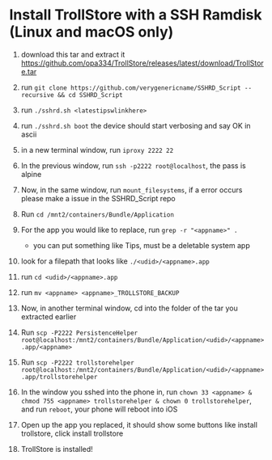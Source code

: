 # Install TrollStore with a SSH Ramdisk (Linux and macOS only)

1. download this tar and extract it https://github.com/opa334/TrollStore/releases/latest/download/TrollStore.tar

2. run `git clone https://github.com/verygenericname/SSHRD_Script --recursive && cd SSHRD_Script`

3. run `./sshrd.sh <latestipswlinkhere>`

4. run `./sshrd.sh boot` the device should start verbosing and say OK in ascii

5. in a new terminal window, run `iproxy 2222 22`

6. In the previous window, run `ssh -p2222 root@localhost`, the pass is alpine

7. Now, in the same window, run `mount_filesystems`, if a error occurs please make a issue in the SSHRD_Script repo

8. Run `cd /mnt2/containers/Bundle/Application`

9. For the app you would like to replace, run `grep -r "<appname>" .`
    - you can put something like Tips, must be a deletable system app

10. look for a filepath that looks like `./<udid>/<appname>.app`

11. run `cd <udid>/<appname>.app`

12. run `mv <appname> <appname>_TROLLSTORE_BACKUP`

13. Now, in another terminal window, cd into the folder of the tar you extracted earlier

14. Run `scp -P2222 PersistenceHelper root@localhost:/mnt2/containers/Bundle/Application/<udid>/<appname>.app/<appname>`

15. Run `scp -P2222 trollstorehelper root@localhost:/mnt2/containers/Bundle/Application/<udid>/<appname>.app/trollstorehelper`

16. In the window you sshed into the phone in, run `chown 33 <appname> & chmod 755 <appname> trollstorehelper & chown 0 trollstorehelper`, and run `reboot`, your phone will reboot into iOS

17. Open up the app you replaced, it should show some buttons like install trollstore, click install trollstore

18. TrollStore is installed!
